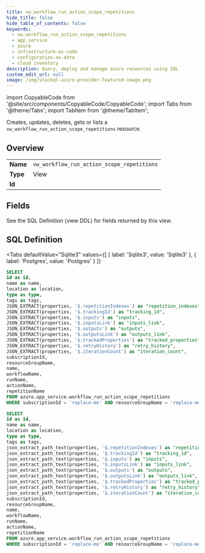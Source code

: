```yaml
--- 
title: vw_workflow_run_action_scope_repetitions
hide_title: false
hide_table_of_contents: false
keywords:
  - vw_workflow_run_action_scope_repetitions
  - app_service
  - azure
  - infrastructure-as-code
  - configuration-as-data
  - cloud inventory
description: Query, deploy and manage azure resources using SQL
custom_edit_url: null
image: /img/stackql-azure-provider-featured-image.png
---
```


import CopyableCode from '@site/src/components/CopyableCode/CopyableCode';
import Tabs from '@theme/Tabs';
import TabItem from '@theme/TabItem';

Creates, updates, deletes, gets or lists a <code>vw_workflow_run_action_scope_repetitions</code> resource.

## Overview
<table><tbody>
<tr><td><b>Name</b></td><td><code>vw_workflow_run_action_scope_repetitions</code></td></tr>
<tr><td><b>Type</b></td><td>View</td></tr>
<tr><td><b>Id</b></td><td><CopyableCode code="azure.app_service.vw_workflow_run_action_scope_repetitions" /></td></tr>
</tbody></table>

## Fields

See the SQL Definition (view DDL) for fields returned by this view.

## SQL Definition

<Tabs
defaultValue="Sqlite3"
values={[
{ label: 'Sqlite3', value: 'Sqlite3' },
{ label: 'Postgres', value: 'Postgres' }
]}
>
<TabItem value="Sqlite3">

```sql
SELECT
id as id,
name as name,
location as location,
type as type,
tags as tags,
JSON_EXTRACT(properties, '$.repetitionIndexes') as "repetition_indexes",
JSON_EXTRACT(properties, '$.trackingId') as "tracking_id",
JSON_EXTRACT(properties, '$.inputs') as "inputs",
JSON_EXTRACT(properties, '$.inputsLink') as "inputs_link",
JSON_EXTRACT(properties, '$.outputs') as "outputs",
JSON_EXTRACT(properties, '$.outputsLink') as "outputs_link",
JSON_EXTRACT(properties, '$.trackedProperties') as "tracked_properties",
JSON_EXTRACT(properties, '$.retryHistory') as "retry_history",
JSON_EXTRACT(properties, '$.iterationCount') as "iteration_count",
subscriptionId,
resourceGroupName,
name,
workflowName,
runName,
actionName,
repetitionName
FROM azure.app_service.workflow_run_action_scope_repetitions
WHERE subscriptionId = 'replace-me' AND resourceGroupName = 'replace-me' AND name = 'replace-me' AND workflowName = 'replace-me' AND runName = 'replace-me' AND actionName = 'replace-me';
```

</TabItem>
<TabItem value="Postgres">

```sql
SELECT
id as id,
name as name,
location as location,
type as type,
tags as tags,
json_extract_path_text(properties, '$.repetitionIndexes') as "repetition_indexes",
json_extract_path_text(properties, '$.trackingId') as "tracking_id",
json_extract_path_text(properties, '$.inputs') as "inputs",
json_extract_path_text(properties, '$.inputsLink') as "inputs_link",
json_extract_path_text(properties, '$.outputs') as "outputs",
json_extract_path_text(properties, '$.outputsLink') as "outputs_link",
json_extract_path_text(properties, '$.trackedProperties') as "tracked_properties",
json_extract_path_text(properties, '$.retryHistory') as "retry_history",
json_extract_path_text(properties, '$.iterationCount') as "iteration_count",
subscriptionId,
resourceGroupName,
name,
workflowName,
runName,
actionName,
repetitionName
FROM azure.app_service.workflow_run_action_scope_repetitions
WHERE subscriptionId = 'replace-me' AND resourceGroupName = 'replace-me' AND name = 'replace-me' AND workflowName = 'replace-me' AND runName = 'replace-me' AND actionName = 'replace-me';
```

</TabItem>
</Tabs>
